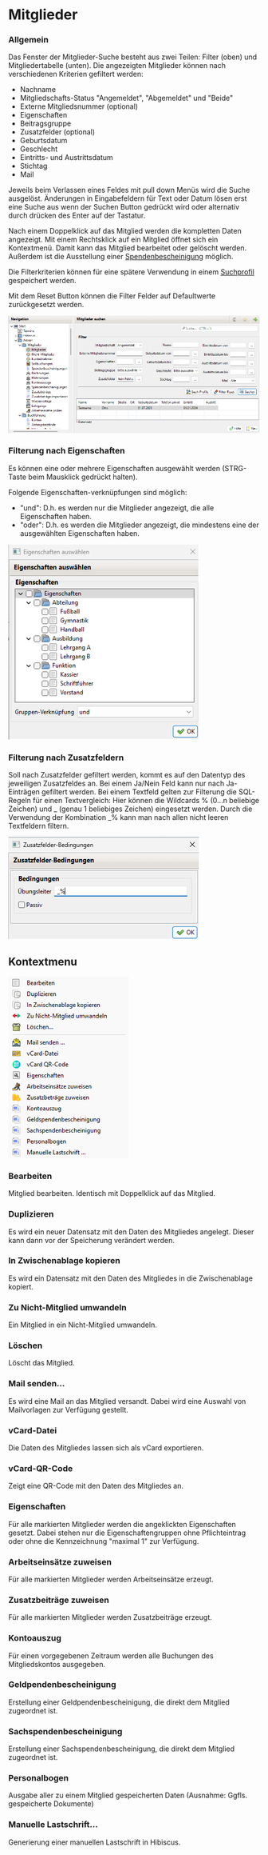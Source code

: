 # Mitglieder


### Allgemein

Das Fenster der Mitglieder-Suche besteht aus zwei Teilen: Filter \(oben\) und Mitgliedertabelle \(unten\). Die angezeigten Mitglieder können nach verschiedenen Kriterien gefiltert werden:

* Nachname
* Mitgliedschafts-Status "Angemeldet", "Abgemeldet" und "Beide"
* Externe Mitgliedsnummer \(optional\)
* Eigenschaften
* Beitragsgruppe
* Zusatzfelder \(optional\)
* Geburtsdatum
* Geschlecht
* Eintritts- und Austrittsdatum
* Stichtag
* Mail

Jeweils beim Verlassen eines Feldes mit pull down Menüs wird die Suche ausgelöst. Änderungen in Eingabefeldern für Text oder Datum lösen erst eine Suche aus wenn der Suchen Button gedrückt wird oder alternativ durch drücken des Enter auf der Tastatur.

Nach einem Doppelklick auf das Mitglied werden die kompletten Daten angezeigt. Mit einem Rechtsklick auf ein Mitglied öffnet sich ein Kontextmenü. Damit kann das Mitglied bearbeitet oder gelöscht werden. Außerdem ist die Ausstellung einer [Spendenbescheinigung](spendenbescheinigung.md) möglich.

Die Filterkriterien können für eine spätere Verwendung in einem [Suchprofil](suchprofil.md) gespeichert werden.

Mit dem Reset Button können die Filter Felder auf Defaultwerte zurückgesetzt werden.

![](../assets/mitgliedsuche.png)

### Filterung nach Eigenschaften

Es können eine oder mehrere Eigenschaften ausgewählt werden \(STRG-Taste beim Mausklick gedrückt halten\).

Folgende Eigenschaften-verknüpfungen sind möglich:
* "und": D.h. es werden nur die Mitglieder angezeigt, die alle Eigenschaften haben.
* "oder": D.h. es werden die Mitglieder angezeigt, die mindestens eine der ausgewählten Eigenschaften haben.

![](../assets/mitgliedsucheeigenschaften13.png)

### Filterung nach Zusatzfeldern

Soll nach Zusatzfelder gefiltert werden, kommt es auf den Datentyp des jeweiligen Zusatzfeldes an. Bei einem Ja/Nein Feld kann nur nach Ja-Einträgen gefiltert werden. Bei einem Textfeld gelten zur Filterung die SQL-Regeln für einen Textvergleich: Hier können die Wildcards % \(0...n beliebige Zeichen\) und \_ \(genau 1 beliebiges Zeichen\) eingesetzt werden. Durch die Verwendung der Kombination \_% kann man nach allen nicht leeren Textfeldern filtern.

![](../assets/mitgliedsuchezusatzfelder.png)

## Kontextmenu

![](../assets/spendenbescheinigung_menu1.png)

### Bearbeiten

Mitglied bearbeiten. Identisch mit Doppelklick auf das Mitglied.

### Duplizieren

Es wird ein neuer Datensatz mit den Daten des Mitgliedes angelegt. Dieser kann dann vor der Speicherung verändert werden.

### In Zwischenablage kopieren

Es wird ein  Datensatz mit den Daten des Mitgliedes in die Zwischenablage kopiert.

### Zu Nicht-Mitglied umwandeln

Ein Mitglied in ein Nicht-Mitglied umwandeln.

### Löschen

Löscht das Mitglied.

### Mail senden...

Es wird eine Mail an das Mitglied versandt. Dabei wird eine Auswahl von Mailvorlagen zur Verfügung gestellt.

### vCard-Datei

Die Daten des Mitgliedes lassen sich als vCard exportieren.

### vCard-QR-Code

Zeigt eine QR-Code mit den Daten des Mitgliedes an.

### Eigenschaften

Für alle markierten Mitglieder werden die angeklickten Eigenschaften gesetzt. Dabei stehen nur die Eigenschaftengruppen ohne Pflichteintrag oder ohne die Kennzeichnung "maximal 1" zur Verfügung.

### Arbeitseinsätze zuweisen

Für alle markierten Mitglieder werden Arbeitseinsätze erzeugt.

### Zusatzbeiträge zuweisen

Für alle markierten Mitglieder werden Zusatzbeiträge erzeugt.

### Kontoauszug

Für einen vorgegebenen Zeitraum werden alle Buchungen des Mitgliedskontos ausgegeben.

### Geldpendenbescheinigung

Erstellung einer Geldpendenbescheinigung, die direkt dem Mitglied zugeordnet ist.

### Sachspendenbescheinigung

Erstellung einer Sachspendenbescheinigung, die direkt dem Mitglied zugeordnet ist.

### Personalbogen

Ausgabe aller zu einem Mitglied gespeicherten Daten \(Ausnahme: Ggfls. gespeicherte Dokumente\)

### Manuelle Lastschrift...

Generierung einer manuellen Lastschrift in Hibiscus.



